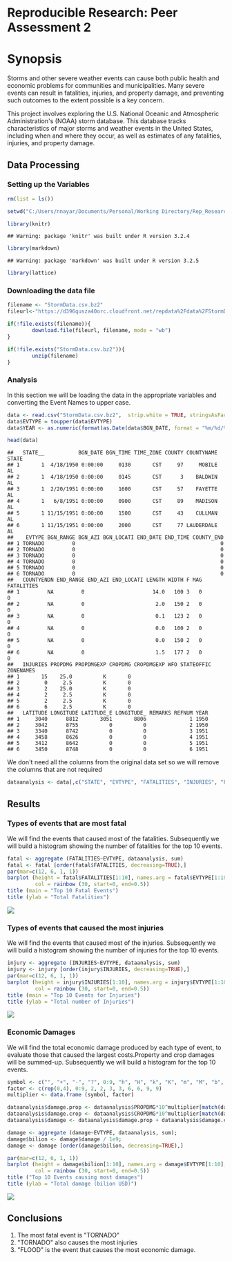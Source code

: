 # Reproducible Research: Peer Assessment 2

# Synopsis

Storms and other severe weather events can cause both public health and economic problems for communities and municipalities. Many severe events can result in fatalities, injuries, and property damage, and preventing such outcomes to the extent possible is a key concern.

This project involves exploring the U.S. National Oceanic and Atmospheric Administration's (NOAA) storm database. This database tracks characteristics of major storms and weather events in the United States, including when and where they occur, as well as estimates of any fatalities, injuries, and property damage.

## Data Processing

### Setting up the Variables


```r
rm(list = ls())
```


```r
setwd("C:/Users/nnayar/Documents/Personal/Working Directory/Rep_Research_Assignment2")
```



```r
library(knitr)
```

```
## Warning: package 'knitr' was built under R version 3.2.4
```

```r
library(markdown)
```

```
## Warning: package 'markdown' was built under R version 3.2.5
```

```r
library(lattice)
```

### Downloading the data file


```r
filename <- "StormData.csv.bz2"
fileurl<-"https://d396qusza40orc.cloudfront.net/repdata%2Fdata%2FStormData.csv.bz2"

if(!file.exists(filename)){
        download.file(fileurl, filename, mode = "wb")
}

if(!file.exists("StormData.csv.bz2")){
        unzip(filename)
}
```

### Analysis

In this section we will be loading the data in the appropriate variables and converting the Event Names to upper case.


```r
data <- read.csv("StormData.csv.bz2",  strip.white = TRUE, stringsAsFactors = FALSE, sep = ",")
data$EVTYPE = toupper(data$EVTYPE)
data$YEAR <- as.numeric(format(as.Date(data$BGN_DATE, format = "%m/%d/%Y %H:%M:%S"), "%Y"))

head(data)
```

```
##   STATE__           BGN_DATE BGN_TIME TIME_ZONE COUNTY COUNTYNAME STATE
## 1       1  4/18/1950 0:00:00     0130       CST     97     MOBILE    AL
## 2       1  4/18/1950 0:00:00     0145       CST      3    BALDWIN    AL
## 3       1  2/20/1951 0:00:00     1600       CST     57    FAYETTE    AL
## 4       1   6/8/1951 0:00:00     0900       CST     89    MADISON    AL
## 5       1 11/15/1951 0:00:00     1500       CST     43    CULLMAN    AL
## 6       1 11/15/1951 0:00:00     2000       CST     77 LAUDERDALE    AL
##    EVTYPE BGN_RANGE BGN_AZI BGN_LOCATI END_DATE END_TIME COUNTY_END
## 1 TORNADO         0                                               0
## 2 TORNADO         0                                               0
## 3 TORNADO         0                                               0
## 4 TORNADO         0                                               0
## 5 TORNADO         0                                               0
## 6 TORNADO         0                                               0
##   COUNTYENDN END_RANGE END_AZI END_LOCATI LENGTH WIDTH F MAG FATALITIES
## 1         NA         0                      14.0   100 3   0          0
## 2         NA         0                       2.0   150 2   0          0
## 3         NA         0                       0.1   123 2   0          0
## 4         NA         0                       0.0   100 2   0          0
## 5         NA         0                       0.0   150 2   0          0
## 6         NA         0                       1.5   177 2   0          0
##   INJURIES PROPDMG PROPDMGEXP CROPDMG CROPDMGEXP WFO STATEOFFIC ZONENAMES
## 1       15    25.0          K       0                                    
## 2        0     2.5          K       0                                    
## 3        2    25.0          K       0                                    
## 4        2     2.5          K       0                                    
## 5        2     2.5          K       0                                    
## 6        6     2.5          K       0                                    
##   LATITUDE LONGITUDE LATITUDE_E LONGITUDE_ REMARKS REFNUM YEAR
## 1     3040      8812       3051       8806              1 1950
## 2     3042      8755          0          0              2 1950
## 3     3340      8742          0          0              3 1951
## 4     3458      8626          0          0              4 1951
## 5     3412      8642          0          0              5 1951
## 6     3450      8748          0          0              6 1951
```

We don't need all the columns from the original data set so we will remove the columns that are not required


```r
dataanalysis <- data[,c("STATE", "EVTYPE", "FATALITIES", "INJURIES", "PROPDMG", "PROPDMGEXP","CROPDMG", "CROPDMGEXP","YEAR" )]
```


## Results

### Types of events that are most fatal

We will find the events that caused most of the fatalities. Subsequently we will build a histogram showing the number of fatalities for the top 10 events.



```r
fatal <- aggregate (FATALITIES~EVTYPE, dataanalysis, sum)
fatal <- fatal [order(fatal$FATALITIES, decreasing=TRUE),]
par(mar=c(12, 6, 1, 1))
barplot (height = fatal$FATALITIES[1:10], names.arg = fatal$EVTYPE[1:10], las = 2, cex.names= 0.8,
         col = rainbow (30, start=0, end=0.5))
title (main = "Top 10 Fatal Events")
title (ylab = "Total Fatalities")
```

![](Assignment2_files/figure-html/unnamed-chunk-7-1.png)

### Types of events that caused the most injuries

We will find the events that caused most of the injuries. Subsequently we will build a histogram showing the number of injuries for the top 10 events.


```r
injury <- aggregate (INJURIES~EVTYPE, dataanalysis, sum)
injury <- injury [order(injury$INJURIES, decreasing=TRUE),]
par(mar=c(12, 6, 1, 1))
barplot (height = injury$INJURIES[1:10], names.arg = injury$EVTYPE[1:10], las = 2, cex.names = 0.8,
         col = rainbow (30, start=0, end=0.5))
title (main = "Top 10 Events for Injuries")
title (ylab = "Total number of Injuries")
```

![](Assignment2_files/figure-html/unnamed-chunk-8-1.png)

### Economic Damages

We will find the total economic damage produced by each type of event, to evaluate those that caused the largest costs.Property and crop damages will be summed-up. Subsequently we will build a histogram for the top 10 events.


```r
symbol <- c("", "+", "-", "?", 0:9, "h", "H", "k", "K", "m", "M", "b", "B");
factor <- c(rep(0,4), 0:9, 2, 2, 3, 3, 6, 6, 9, 9)
multiplier <- data.frame (symbol, factor)

dataanalysis$damage.prop <- dataanalysis$PROPDMG*10^multiplier[match(dataanalysis$PROPDMGEXP,multiplier$symbol),2]
dataanalysis$damage.crop <- dataanalysis$CROPDMG*10^multiplier[match(dataanalysis$CROPDMGEXP,multiplier$symbol),2]
dataanalysis$damage <- dataanalysis$damage.prop + dataanalysis$damage.crop

damage <- aggregate (damage~EVTYPE, dataanalysis, sum);
damage$bilion <- damage$damage / 1e9;
damage <- damage [order(damage$bilion, decreasing=TRUE),]

par(mar=c(12, 6, 1, 1))
barplot (height = damage$bilion[1:10], names.arg = damage$EVTYPE[1:10], las = 2, cex.names = 0.8,
         col = rainbow (30, start=0, end=0.5))
title ("Top 10 Events causing most damages")
title (ylab = "Total damage (bilion USD)")
```

![](Assignment2_files/figure-html/unnamed-chunk-9-1.png)

## Conclusions

1. The most fatal event is "TORNADO"
2. "TORNADO" also causes the most injuries
3. "FLOOD" is the event that causes the most economic damage.
